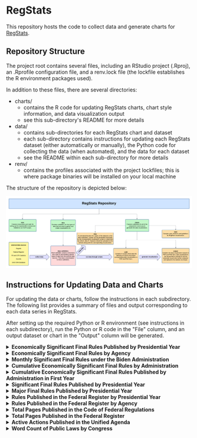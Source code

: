 # RegStats

This repository hosts the code to collect data and generate charts for [RegStats](https://regulatorystudies.columbian.gwu.edu/regstats).

## Repository Structure

The project root contains several files, including an RStudio project (.Rproj), an .Rprofile configuration file, and a renv.lock file (the lockfile establishes the R environment packages used).

In addition to these files, there are several directories:

- charts/
  - contains the R code for updating RegStats charts, chart style information, and data visualization output
  - see this sub-directory's README for more details
- data/
  - contains sub-directories for each RegStats chart and dataset
  - each sub-directory contains instructions for updating each RegStats dataset (either automatically or manually), the Python code for collecting the data (when automated), and the data for each dataset
  - see the README within each sub-directory for more details
- renv/
  - contains the profiles associated with the project lockfiles; this is where package binaries will be installed on your local machine

The structure of the repository is depicted below:

![Map of RegStats Repository](charts/style/repo_map.png) 

## Instructions for Updating Data and Charts

For updating the data or charts, follow the instructions in each subdirectory. The following list provides a summary of
files and output corresponding to each data series in RegStats.

After setting up the required Python or R environment (see instructions in each subdirectory), run the Python or R code
in the "File" column, and an output dataset or chart in the "Output" column will be generated.

<details>
  <summary><strong>Economically Significant Final Rules Published by Presidential Year</strong></summary>
  <br/>
  <table>
    <tr>
      <th>Update</th>
      <th>Task</th>
      <th>Location</th>
      <th>File</th>
      <th>Output</th>
    </tr>
    <tr>
      <td rowspan="2">Annually:<br/>1st week of Feb</td>
      <td>Data</td>
      <td><code>data/es_rules/</code></td>
      <td><code>update_es_rules.py</code></td>
      <td><code>econ_significant_rules_by_presidential_year.csv</code></td>
    </tr>
    <tr>
      <td>Chart</td>
      <td><code>charts/</code></td>
      <td><code>code/econ_significant_rules.Rmd</code></td>
      <td>
        <code>output/econ_significant_rules_published_by_presidential_year.pdf</code><br/>
        <code>output/econ_significant_rules_published_by_presidential_year.png</code>
      </td>
    </tr>
  </table>
</details>


<details>
  <summary><strong>Economically Significant Final Rules by Agency</strong></summary>
  <br/>
  <table>
    <tr>
	  <th>Update</th>
      <th>Task</th>
      <th>Location</th>
      <th>File</th>
      <th>Output</th>
    </tr>
        <tr>
      	  <td rowspan="2">Annually:<br/>1st week of Feb</td>
          <td>Data</td>
          <td><code>data/es_rules/</code></td>
          <td><code>by_agency/update_agency_es_rules.py</code></td>
          <td><code>agency_econ_significant_rules_by_presidential_year.csv</code></td>
        </tr>
        <tr>
          <td>Chart</td>
          <td><code>charts/</code></td>
          <td><code>code/agency_econ_significant_rules_by_presidential_year.Rmd</code></td>
          <td><code>output/by_agency/[agency]_econ_significant_rules_by_presidential_year.pdf</code><br/><code>output/by_agency/[agency]_econ_significant_rules_by_presidential_year.png</code></td>
        </tr>
      </table>
</details>


<details>
  <summary><strong>Monthly Significant Final Rules under the Biden Administration</strong></summary>
  <br/>
  <table>
    <tr>
      <th>Update</th>
      <th>Task</th>
      <th>Location</th>
      <th>File</th>
      <th>Output</th>
    </tr>
        <tr>
      	  <td rowspan="2">Monthly:<br/>1st week of month</td>
          <td>Data</td>
          <td><code>data/monthly_es_rules/</code></td>
          <td><code>update_monthly_sig_rules_by_admin.py</code></td>
          <td><code>monthly_significant_rules_by_admin.csv</code></td>
        </tr>
        <tr>
          <td>Chart</td>
          <td><code>charts/</code></td>
          <td><code>code/monthly_sig_rules_by_admin.Rmd</code></td>
          <td><code>output/monthly_significant_rules_biden.pdf</code><br/><code>output/monthly_significant_rules_biden.png</code></td>
        </tr>
      </table>
</details>


<details>
  <summary><strong>Cumulative Economically Significant Final Rules by Administration</strong></summary>
  <br/>
  <table>
    <tr>
      <th>Update</th>
      <th>Task</th>
      <th>Location</th>
      <th>File</th>
      <th>Output</th>
    </tr>
        <tr>
      	  <td rowspan="2">Monthly:<br/>1st week of month</td>
          <td>Data</td>
          <td><code>data/cumulative_es_rules/</code></td>
          <td><code>update_cumulative_es_rules.py</code></td>
          <td><code>cumulative_econ_significant_rules_by_presidential_month.csv</code></td>
        </tr>
        <tr>
          <td>Chart</td>
          <td><code>charts/</code></td>
          <td><code>code/cumulative_econ_significant_rules_by_admin.Rmd</code></td>
          <td><code>output/cumulative_econ_significant_rules_by_presidential_month.pdf</code><br/><code>output/cumulative_econ_significant_rules_by_presidential_month.png</code></td>
        </tr>
      </table>
</details>


<details>
  <summary><strong>Cumulative Economically Significant Final Rules Published by Administration in First Year</strong></summary>
  <br/>
  <table>
    <tr>
      <th>Update</th>
      <th>Task</th>
      <th>Location</th>
      <th>File</th>
      <th>Output</th>
    </tr>
        <tr>
      	  <td rowspan="2">Monthly:<br/>1st week of month</td>
          <td>Data</td>
          <td><code>data/cumulative_es_rules/</code></td>
          <td><code>update_cumulative_es_rules.py</code></td>
          <td><code>cumulative_econ_significant_rules_by_presidential_month.csv</code></td>
        </tr>
        <tr>
          <td>Chart</td>
          <td><code>charts/</code></td>
          <td><code>code/cumulative_econ_significant_rules_first_year.Rmd</code></td>
          <td><code>output/cumulative_econ_significant_rules_by_first_year.pdf</code><br/><code>output/cumulative_econ_significant_rules_by_first_year.png</code></td>
        </tr>
      </table>
</details>


<details>
  <summary><strong>Significant Final Rules Published by Presidential Year</strong></summary>
  <br/>
  <table>
    <tr>
      <th>Update</th>
      <th>Task</th>
      <th>Location</th>
      <th>File</th>
      <th>Output</th>
    </tr>
        <tr>
      	  <td rowspan="2">Annually:<br/>1st week of Feb</td>
          <td>Data</td>
          <td><code>data/sig_rules/</code></td>
          <td><code>update_sig_rules.py</code></td>
          <td><code>significant_rules_by_presidential_year.csv</code></td>
        </tr>
        <tr>
          <td>Chart</td>
          <td><code>charts/</code></td>
          <td><code>code/significant_rules.Rmd</code></td>
          <td><code>output/significant_rules_by_presidential_year.pdf</code><br/><code>output/significant_rules_by_presidential_year.png</code></td>
        </tr>
      </table>
</details>


<details>
  <summary><strong>Major Final Rules Published by Presidential Year</strong></summary>
  <br/>
  <table>
    <tr>
      <th>Update</th>
      <th>Task</th>
      <th>Location</th>
      <th>File</th>
      <th>Output</th>
    </tr>
        <tr>
      	  <td rowspan="2">Annually:<br/>1st week of Feb</td>
          <td>Data</td>
          <td><code>data/major_rules/</code></td>
          <td><code>cradb/scraper.py</code><br/><code>cradb/process_data.py</code></td>
          <td><code>major_rules_by_presidential_year.csv</code></td>
        </tr>
        <tr>
          <td>Chart</td>
          <td><code>charts/</code></td>
          <td><code>code/major_rules.Rmd</code></td>
          <td><code>output/major_rules_by_presidential_year.pdf</code><br/><code>output/major_rules_by_presidential_year.png</code></td>
        </tr>
      </table>
</details>


<details>
  <summary><strong>Rules Published in the Federal Register by Presidential Year</strong></summary>
  <br/>
  <table>
    <tr>
      <th>Update</th>
      <th>Task</th>
      <th>Location</th>
      <th>File</th>
      <th>Output</th>
    </tr>
        <tr>
      	  <td rowspan="2">Annually:<br/>1st week of Feb</td>
          <td>Data</td>
          <td><code>data/fr_rules/</code></td>
          <td><code>code/fr_rules_by_presidential_year.py</code></td>
          <td><code>federal_register_rules_by_presidential_year.csv</code></td>
        </tr>
        <tr>
          <td>Chart</td>
          <td><code>charts/</code></td>
          <td><code>code/federal_register_rules.Rmd</code></td>
          <td><code>output/federal_register_rules_by_presidential_year.pdf</code><br/><code>output/federal_register_rules_by_presidential_year.png</code></td>
        </tr>
      </table>
</details>


<details>
  <summary><strong>Rules Published in the Federal Register by Agency</strong></summary>
  <br/>
  <table>
    <tr>
      <th>Update</th>
      <th>Task</th>
      <th>Location</th>
      <th>File</th>
      <th>Output</th>
    </tr>
        <tr>
      	  <td rowspan="2">Annually:<br/>1st week of Feb</td>
          <td>Data</td>
          <td><code>data/fr_rules/</code></td>
          <td><code>code/agency_fr_rules_by_presidential_year.py</code></td>
          <td><code>agency_federal_register_rules_by_presidential_year.csv</code></td>
        </tr>
        <tr>
          <td>Chart</td>
          <td><code>charts/</code></td>
          <td><code>code/agency_federal_register_rules.Rmd</code></td>
          <td><code>output/by_agency/[agency]_federal_register_rules_by_presidential_year.pdf</code><br/><code>output/by_agency/[agency]_federal_register_rules_by_presidential_year.png</code></td>
        </tr>
      </table>
</details>


<details>
  <summary><strong>Total Pages Published in the Code of Federal Regulations</strong></summary>
  <br/>
  <table>
    <tr>
      <th>Update</th>
      <th>Task</th>
      <th>Location</th>
      <th>File</th>
      <th>Output</th>
    </tr>
        <tr>
      	  <td rowspan="2">Annually:<br/>during first months of calendar year</td>
          <td>Data</td>
          <td><code>data/cfr_pages/</code></td>
          <td><code>update_cfr_pages.py</code></td>
          <td><code>cfr_pages_by_calendar_year.csv</code></td>
        </tr>
        <tr>
          <td>Chart</td>
          <td><code>charts/</code></td>
          <td><code>code/cfr_pages.Rmd</code></td>
          <td><code>output/cfr_pages_by_calendar_year.pdf</code><br/><code>output/cfr_pages_by_calendar_year.png</code></td>
        </tr>
      </table>
</details>


<details>
  <summary><strong>Total Pages Published in the Federal Register</strong></summary>
  <br/>
  <table>
    <tr>
      <th>Update</th>
      <th>Task</th>
      <th>Location</th>
      <th>File</th>
      <th>Output</th>
    </tr>
        <tr>
      	  <td rowspan="2">Annually:<br/>beginning of calendar year</td>
          <td>Data</td>
          <td><code>data/fr_pages/</code></td>
          <td><code>update_fr_pages.py</code></td>
          <td><code>federal_register_pages_by_calendar_year.csv</code></td>
        </tr>
        <tr>
          <td>Chart</td>
          <td><code>charts/</code></td>
          <td><code>code/federal_register_pages.Rmd</code></td>
          <td><code>output/federal_register_pages_by_calendar_year.pdf</code><br/><code>output/federal_register_pages_by_calendar_year.png</code></td>
        </tr>
      </table>
</details>


<details>
  <summary><strong>Active Actions Published in the Unified Agenda</strong></summary>
  <br/>
  <table>
    <tr>
      <th>Update</th>
      <th>Task</th>
      <th>Location</th>
      <th>File</th>
      <th>Output</th>
    </tr>
        <tr>
      	  <td rowspan="2">Biannually:<br/>spring (May/Jun) and fall (Nov/Dec)</td>
          <td>Data</td>
          <td><code>data/ua_actions/</code></td>
          <td><code>update_ua_actions.py</code></td>
          <td><code>active_actions_by_unified_agenda.csv</code></td>
        </tr>
        <tr>
          <td>Chart</td>
          <td><code>charts/</code></td>
          <td><code>code/unified_agenda_active_actions.Rmd</code></td>
          <td><code>output/active_actions_by_unified_agenda.pdf</code><br/><code>output/active_actions_by_unified_agenda.png</code></td>
        </tr>
      </table>
</details>


<details>
  <summary><strong>Word Count of Public Laws by Congress</strong></summary>
  <br/>
  <table>
    <tr>
      <th>Update</th>
      <th>Task</th>
      <th>Location</th>
      <th>File</th>
      <th>Output</th>
    </tr>
        <tr>
      	  <td rowspan="2">Biennially:<br/>2nd week of Jan of odd years</td>
          <td>Data</td>
          <td><code>data/public_laws/</code></td>
          <td><code>collect_public_law_data.py</code></td>
          <td><code>public_law_word_count_by_congress.csv</code></td>
        </tr>
        <tr>
          <td>Chart</td>
          <td><code>charts/</code></td>
          <td><code>code/public_law_word_count_by_congress.Rmd</code></td>
          <td><code>output/public_law_word_count_by_congress.pdf</code><br/><code>output/public_law_word_count_by_congress.png</code></td>
        </tr>
      </table>
</details>
